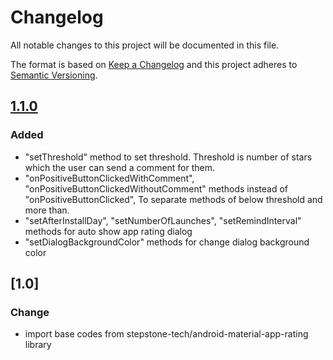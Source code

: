# Changelog
All notable changes to this project will be documented in this file.

The format is based on [Keep a Changelog](http://keepachangelog.com/en/1.0.0/)
and this project adheres to [Semantic Versioning](http://semver.org/spec/v2.0.0.html).

## [1.1.0]
### Added
- "setThreshold" method to set threshold. Threshold is number of stars which the user can send a comment for them.
-  "onPositiveButtonClickedWithComment", "onPositiveButtonClickedWithoutComment" methods instead of "onPositiveButtonClicked", To separate methods of below threshold and more than.
-  "setAfterInstallDay", "setNumberOfLaunches", "setRemindInterval" methods for auto show app rating dialog
-  "setDialogBackgroundColor" methods for change dialog background color

[1.1.0]: https://github.com/hosseiniSeyRo/android-app-rating/compare/1.0...1.1.0


## [1.0]
### Change
- import base codes from stepstone-tech/android-material-app-rating library

